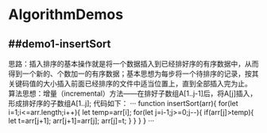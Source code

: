 # AlgorithmDemos

##demo1-insertSort
---
思路：插入排序的基本操作就是将一个数据插入到已经排好序的有序数据中，从而得到一个新的、个数加一的有序数据；基本思想为每步将一个待排序的记录，按其关键码值的大小插入前面已经排序的文件中适当位置上，直到全部插入完为止。
算法思想：增量（incremental）方法——在排好子数组A[1..j-1]后，将A[j]插入，形成排好序的子数组A[1..j];
代码如下：
···
function insertSort(arr){
    for(let i=1;i<=arr.length;i++){
        let temp=arr[i];
        for(let j=i-1;j>=0;j--){
            if(arr[j]>temp){
                let t=arr[j+1];
                arr[j+1]=arr[j];
                arr[j]=t;
            }
        }
    }
}
···
